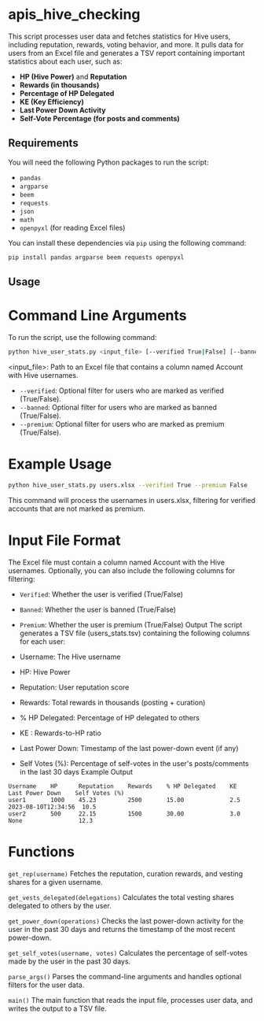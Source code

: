 # apis_hive_checking


This script processes user data and fetches statistics for Hive users, including reputation, rewards, voting behavior, and more. It pulls data for users from an Excel file and generates a TSV report containing important statistics about each user, such as:

- **HP (Hive Power)** and **Reputation**
- **Rewards (in thousands)**
- **Percentage of HP Delegated**
- **KE (Key Efficiency)**
- **Last Power Down Activity**
- **Self-Vote Percentage (for posts and comments)**

## Requirements

You will need the following Python packages to run the script:

- `pandas`
- `argparse`
- `beem`
- `requests`
- `json`
- `math`
- `openpyxl` (for reading Excel files)

You can install these dependencies via `pip` using the following command:

```bash
pip install pandas argparse beem requests openpyxl
```

## Usage

# Command Line Arguments
To run the script, use the following command:

```bash
python hive_user_stats.py <input_file> [--verified True|False] [--banned True|False] [--premium True|False]
```

<input_file>: Path to an Excel file that contains a column named Account with Hive usernames.
- `--verified`: Optional filter for users who are marked as verified (True/False).
- `--banned`: Optional filter for users who are marked as banned (True/False).
- `--premium`: Optional filter for users who are marked as premium (True/False).

# Example Usage
```bash
python hive_user_stats.py users.xlsx --verified True --premium False
```

This command will process the usernames in users.xlsx, filtering for verified accounts that are not marked as premium.

# Input File Format
The Excel file must contain a column named Account with the Hive usernames. Optionally, you can also include the following columns for filtering:

- `Verified`: Whether the user is verified (True/False)
- `Banned`: Whether the user is banned (True/False)
- `Premium`: Whether the user is premium (True/False)
Output
The script generates a TSV file (users_stats.tsv) containing the following columns for each user:

- Username: The Hive username
- HP: Hive Power
- Reputation: User reputation score
- Rewards: Total rewards in thousands (posting + curation)
- % HP Delegated: Percentage of HP delegated to others
- KE : Rewards-to-HP ratio
- Last Power Down: Timestamp of the last power-down event (if any)
- Self Votes (%): Percentage of self-votes in the user's posts/comments in the last 30 days
Example Output
```plaintext
Username    HP      Reputation    Rewards    % HP Delegated    KE      Last Power Down    Self Votes (%)
user1       1000    45.23         2500       15.00             2.5     2023-08-10T12:34:56  10.5
user2       500     22.15         1500       30.00             3.0     None                12.3
```
# Functions
`get_rep(username)`
Fetches the reputation, curation rewards, and vesting shares for a given username.

`get_vests_delegated(delegations)`
Calculates the total vesting shares delegated to others by the user.

`get_power_down(operations)`
Checks the last power-down activity for the user in the past 30 days and returns the timestamp of the most recent power-down.

`get_self_votes(username, votes)`
Calculates the percentage of self-votes made by the user in the past 30 days.

`parse_args()`
Parses the command-line arguments and handles optional filters for the user data.

`main()`
The main function that reads the input file, processes user data, and writes the output to a TSV file.

